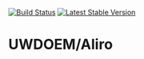 [![Build Status](https://travis-ci.org/UWEnrollmentManagement/Aliro.svg?branch=master)](https://travis-ci.org/UWEnrollmentManagement/Aliro)
[![Latest Stable Version](https://poser.pugx.org/uwdoem/aliro/v/stable)](https://packagist.org/packages/uwdoem/aliro)

UWDOEM/Aliro
=============
